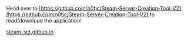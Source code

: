 Head over to [https://github.com/n0tic/Steam-Server-Creation-Tool-V2](https://github.com/n0tic/Steam-Server-Creation-Tool-V2) to read/download the application!


[steam-sct.github.io](steam-sct.github.io)
